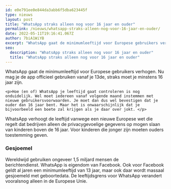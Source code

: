 ```yaml
---
id: e0e791ee0e844da3abb6f5dba623445f
type: nieuws
layout: post
title: "WhatsApp straks alleen nog voor 16 jaar en ouder"
permalink: /nieuws/whatsapp-straks-alleen-nog-voor-16-jaar-en-ouder/
date: 2022-05-11T19:16:41.067Z
author: 7biA1WiYB
excerpt: "WhatsApp gaat de minimumleeftijd voor Europese gebruikers verhogen. Nu mag je de app officieel gebruiken vanaf je 13de, straks moet je minstens 16 jaar zijn.   "
seo:
  description: "WhatsApp straks alleen nog voor 16 jaar en ouder"
  title: "WhatsApp straks alleen nog voor 16 jaar en ouder"
---
```

WhatsApp gaat de minimumleeftijd voor Europese gebruikers verhogen. Nu mag je de app officieel gebruiken vanaf je 13de, straks moet je minstens 16 jaar zijn.   

    <p>Hoe (en of) WhatsApp je leeftijd gaat controleren is nog onduidelijk. Wel moet iedereen vanaf volgende maand instemmen met nieuwe gebruikersvoorwaarden. Je moet dan dus wel bevestigen dat je ouder dan 16 jaar bent. Maar het is onwaarschijnlijk dat je bijvoorbeeld een boete zal krijgen als je daar over jokt. </p>
<p>WhatsApp verhoogt de leeftijd vanwege een nieuwe Europese wet die regelt dat bedrijven alleen de privacygevoelige gegevens op mogen slaan van kinderen boven de 16 jaar. Voor kinderen die jonger zijn moeten ouders toestemming geven. </p>
<h3>Gesjoemel</h3>
<p>Wereldwijd gebruiken ongeveer 1,5 miljard mensen de berichtendienst. WhatsApp is eigendom van Facebook. Ook voor Facebook geldt al jaren een minimumleeftijd van 13 jaar, maar ook daar wordt massaal gesjoemeld met geboortedata. De leeftijdsgrens voor WhatsApp verandert vooralsnog alleen in de Europese Unie. </p>  
